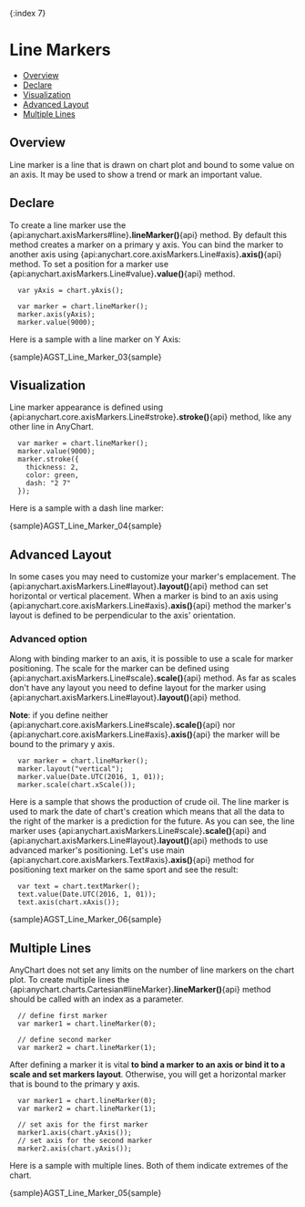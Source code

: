 {:index 7}
# Line Markers

* [Overview](#overview)
* [Declare](#declare)
* [Visualization](#visualization)
* [Advanced Layout](#advanced_layout)
* [Multiple Lines](#multiple_lines)

## Overview

Line marker is a line that is drawn on chart plot and bound to some value on an axis. It may be used to show a trend or mark an important value.

## Declare

To create a line marker use the {api:anychart.axisMarkers#line}**.lineMarker()**{api} method. By default this method creates a marker on a primary y axis. You can bind the marker to another axis using {api:anychart.core.axisMarkers.Line#axis}**.axis()**{api} method. To set a position for a marker use {api:anychart.axisMarkers.Line#value}**.value()**{api} method.

```
  var yAxis = chart.yAxis();
  
  var marker = chart.lineMarker();
  marker.axis(yAxis);
  marker.value(9000);
```

Here is a sample with a line marker on Y Axis:

{sample}AGST\_Line\_Marker\_03{sample}

## Visualization

Line marker appearance is defined using {api:anychart.core.axisMarkers.Line#stroke}**.stroke()**{api} method, like any other line in AnyChart.

```
  var marker = chart.lineMarker();
  marker.value(9000);
  marker.stroke({
    thickness: 2,
    color: green,
    dash: "2 7"
  });
```

Here is a sample with a dash line marker:

{sample}AGST\_Line\_Marker\_04{sample}

## Advanced Layout

In some cases you may need to customize your marker's emplacement. The {api:anychart.axisMarkers.Line#layout}**.layout()**{api} method can set horizontal or vertical placement. When a marker is bind to an axis using {api:anychart.core.axisMarkers.Line#axis}**.axis()**{api} method the marker's layout is defined to be perpendicular to the axis' orientation.

### Advanced option

Along with binding marker to an axis, it is possible to use a scale for marker positioning. The scale for the marker can be defined using {api:anychart.axisMarkers.Line#scale}**.scale()**{api} method. As far as scales don't have any layout you need to define layout for the marker using {api:anychart.axisMarkers.Line#layout}**.layout()**{api} method.  
  
**Note**: if you define neither {api:anychart.core.axisMarkers.Line#scale}**.scale()**{api} nor {api:anychart.core.axisMarkers.Line#axis}**.axis()**{api} the marker will be bound to the primary y axis.

```
  var marker = chart.lineMarker();
  marker.layout("vertical");
  marker.value(Date.UTC(2016, 1, 01));
  marker.scale(chart.xScale());
```

Here is a sample that shows the production of crude oil. The line marker is used to mark the date of chart's creation which means that all the data to the right of the marker is a prediction for the future. As you can see, the line marker uses {api:anychart.axisMarkers.Line#scale}**.scale()**{api} and {api:anychart.axisMarkers.Line#layout}**.layout()**{api} methods to use advanced marker's positioning. Let's use main {api:anychart.core.axisMarkers.Text#axis}**.axis()**{api} method for positioning text marker on the same sport and see the result:

```
  var text = chart.textMarker();
  text.value(Date.UTC(2016, 1, 01));
  text.axis(chart.xAxis());
```

{sample}AGST\_Line\_Marker\_06{sample}

## Multiple Lines

AnyChart does not set any limits on the number of line markers on the chart plot. To create multiple lines the 
{api:anychart.charts.Cartesian#lineMarker}**.lineMarker()**{api} method should be called with an index as a parameter. 

```
  // define first marker
  var marker1 = chart.lineMarker(0);
  
  // define second marker
  var marker2 = chart.lineMarker(1);
```

After defining a marker it is vital **to bind a marker to an axis or bind it to a scale and set markers layout**. Otherwise, you will get a horizontal marker that is bound to the primary y axis.
  
```
  var marker1 = chart.lineMarker(0);
  var marker2 = chart.lineMarker(1);
  
  // set axis for the first marker
  marker1.axis(chart.yAxis());
  // set axis for the second marker
  marker2.axis(chart.yAxis());
```

Here is a sample with multiple lines. Both of them indicate extremes of the chart.

{sample}AGST\_Line\_Marker\_05{sample}
